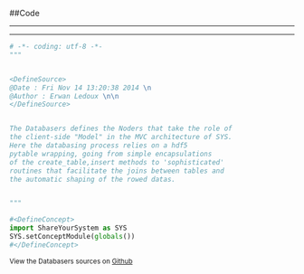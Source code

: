 
<!--
FrozenIsBool False
-->

##Code

----

<ClassDocStr>

----

```python
# -*- coding: utf-8 -*-
"""


<DefineSource>
@Date : Fri Nov 14 13:20:38 2014 \n
@Author : Erwan Ledoux \n\n
</DefineSource>


The Databasers defines the Noders that take the role of 
the client-side "Model" in the MVC architecture of SYS. 
Here the databasing process relies on a hdf5 
pytable wrapping, going from simple encapsulations
of the create_table,insert methods to 'sophisticated'
routines that facilitate the joins between tables and 
the automatic shaping of the rowed datas.


"""

#<DefineConcept>
import ShareYourSystem as SYS
SYS.setConceptModule(globals())
#</DefineConcept>

```

<small>
View the Databasers sources on <a href="https://github.com/Ledoux/ShareYourSystem/tree/master/Pythonlogy/ShareYourSystem/Databasers" target="_blank">Github</a>
</small>

